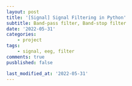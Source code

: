 ```yaml
---
layout: post
title: '[Signal] Signal Filtering in Python'
subtitle: Band-pass filter, Band-stop filter
date: '2022-05-31'
categories:
    - project
tags:
    - signal, eeg, filter
comments: true
pusblished: false

last_modified_at: '2022-05-31'
---
```



